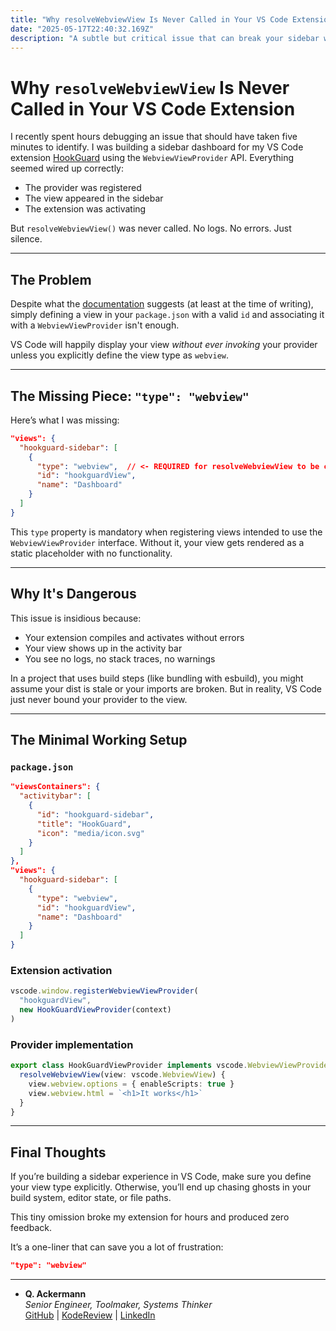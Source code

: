 ```yaml
---
title: "Why resolveWebviewView Is Never Called in Your VS Code Extension"
date: "2025-05-17T22:40:32.169Z"
description: "A subtle but critical issue that can break your sidebar webviews silently. Here's how to fix it."
---
```


# Why `resolveWebviewView` Is Never Called in Your VS Code Extension

I recently spent hours debugging an issue that should have taken five minutes to identify. I was building a sidebar dashboard for my VS Code extension [HookGuard](https://kodereview.com/hookguard) using the `WebviewViewProvider` API. Everything seemed wired up correctly:

- The provider was registered
- The view appeared in the sidebar
- The extension was activating

But `resolveWebviewView()` was never called. No logs. No errors. Just silence.

---

## The Problem

Despite what the [documentation](https://code.visualstudio.com/api/references/contribution-points#contributes.viewsContainers) suggests (at least at the time of writing), simply defining a view in your `package.json` with a valid `id` and associating it with a `WebviewViewProvider` isn't enough.

VS Code will happily display your view _without ever invoking_ your provider unless you explicitly define the view type as `webview`.

---

## The Missing Piece: `"type": "webview"`

Here’s what I was missing:

```json
"views": {
  "hookguard-sidebar": [
    {
      "type": "webview",  // <- REQUIRED for resolveWebviewView to be called
      "id": "hookguardView",
      "name": "Dashboard"
    }
  ]
}
```

This `type` property is mandatory when registering views intended to use the `WebviewViewProvider` interface. Without it, your view gets rendered as a static placeholder with no functionality.

---

## Why It's Dangerous

This issue is insidious because:

- Your extension compiles and activates without errors
- Your view shows up in the activity bar
- You see no logs, no stack traces, no warnings

In a project that uses build steps (like bundling with esbuild), you might assume your dist is stale or your imports are broken. But in reality, VS Code just never bound your provider to the view.

---

## The Minimal Working Setup

### `package.json`

```json
"viewsContainers": {
  "activitybar": [
    {
      "id": "hookguard-sidebar",
      "title": "HookGuard",
      "icon": "media/icon.svg"
    }
  ]
},
"views": {
  "hookguard-sidebar": [
    {
      "type": "webview",
      "id": "hookguardView",
      "name": "Dashboard"
    }
  ]
}
```

### Extension activation

```ts
vscode.window.registerWebviewViewProvider(
  "hookguardView",
  new HookGuardViewProvider(context)
)
```

### Provider implementation

```ts
export class HookGuardViewProvider implements vscode.WebviewViewProvider {
  resolveWebviewView(view: vscode.WebviewView) {
    view.webview.options = { enableScripts: true }
    view.webview.html = `<h1>It works</h1>`
  }
}
```

---

## Final Thoughts

If you’re building a sidebar experience in VS Code, make sure you define your view type explicitly. Otherwise, you’ll end up chasing ghosts in your build system, editor state, or file paths.

This tiny omission broke my extension for hours and produced zero feedback.

It’s a one-liner that can save you a lot of frustration:

```json
"type": "webview"
```

---

- **Q. Ackermann**  
  _Senior Engineer, Toolmaker, Systems Thinker_  
  [GitHub](https://github.com/ackermannQ) | [KodeReview](https://kodereview.com/) | [LinkedIn](https://www.linkedin.com/in/quentin-ackermann-537178176/)
